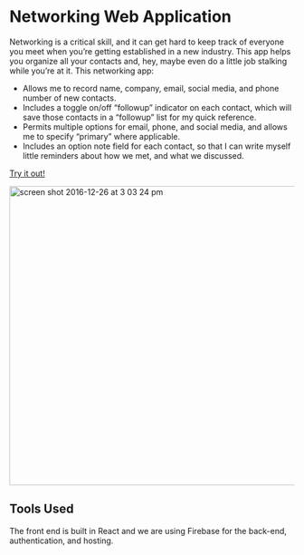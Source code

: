 # Networking Web Application

Networking is a critical skill, and it can get hard to keep track of everyone you meet when you’re getting established in a new industry. This app helps you organize all your contacts and, hey, maybe even do a little job stalking while you’re at it. This networking app:

- Allows me to record name, company, email, social media, and phone number of new contacts.
- Includes a toggle on/off “followup” indicator on each contact, which will save those contacts in a “followup” list for my quick reference.
- Permits multiple options for email, phone, and social media, and allows me to specify “primary” where applicable.
- Includes an option note field for each contact, so that I can write myself little reminders about how we met, and what we discussed.

[Try it out!](https://networking-app-5df06.firebaseapp.com/)

<img width="528" alt="screen shot 2016-12-26 at 3 03 24 pm" src="https://cloud.githubusercontent.com/assets/14968813/21486136/9ff3a3e8-cb7c-11e6-900f-e43819544148.png">


## Tools Used
The front end is built in React and we are using Firebase for the back-end, authentication, and hosting.
